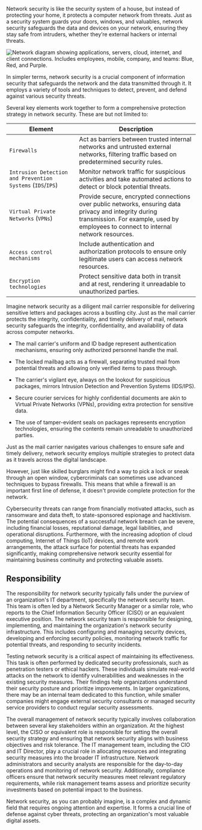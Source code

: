 Network security is like the security system of a house, but instead of protecting your home, it protects a computer network from threats. Just as a security system guards your doors, windows, and valuables, network security safeguards the data and devices on your network, ensuring they stay safe from intruders, whether they’re external hackers or internal threats.

![Network diagram showing applications, servers, cloud, internet, and client connections. Includes employees, mobile, company, and teams: Blue, Red, and Purple.](https://academy.hackthebox.com/storage/modules/293/InfoSec.png)

In simpler terms, network security is a crucial component of information security that safeguards the network and the data transmitted through it. It employs a variety of tools and techniques to detect, prevent, and defend against various security threats.

Several key elements work together to form a comprehensive protection strategy in network security. These are but not limited to:

| **Element**                                                | **Description**                                                                                                                                                                               |
| ---------------------------------------------------------- | --------------------------------------------------------------------------------------------------------------------------------------------------------------------------------------------- |
| `Firewalls`                                                | Act as barriers between trusted internal networks and untrusted external networks, filtering traffic based on predetermined security rules.                                                   |
| `Intrusion Detection and Prevention Systems` (`IDS`/`IPS`) | Monitor network traffic for suspicious activities and take automated actions to detect or block potential threats.                                                                            |
| `Virtual Private Networks` (`VPNs`)                        | Provide secure, encrypted connections over public networks, ensuring data privacy and integrity during transmission. For example, used by employees to connect to internal network resources. |
| `Access control mechanisms`                                | Include authentication and authorization protocols to ensure only legitimate users can access network resources.                                                                              |
| `Encryption technologies`                                  | Protect sensitive data both in transit and at rest, rendering it unreadable to unauthorized parties.                                                                                          |

Imagine network security as a diligent mail carrier responsible for delivering sensitive letters and packages across a bustling city. Just as the mail carrier protects the integrity, confidentiality, and timely delivery of mail, network security safeguards the integrity, confidentiality, and availability of data across computer networks⁠.

- The mail carrier's uniform and ID badge represent authentication mechanisms, ensuring only authorized personnel handle the mail⁠.
    
- The locked mailbag acts as a firewall, separating trusted mail from potential threats and allowing only verified items to pass through⁠.
    
- The carrier's vigilant eye, always on the lookout for suspicious packages, mirrors Intrusion Detection and Prevention Systems (IDS/IPS)⁠.
    
- Secure courier services for highly confidential documents are akin to Virtual Private Networks (VPNs), providing extra protection for sensitive data⁠.
    
- The use of tamper-evident seals on packages represents encryption technologies, ensuring the contents remain unreadable to unauthorized parties⁠.
    

Just as the mail carrier navigates various challenges to ensure safe and timely delivery, network security employs multiple strategies to protect data as it travels across the digital landscape⁠.

However, just like skilled burglars might find a way to pick a lock or sneak through an open window, cybercriminals can sometimes use advanced techniques to bypass firewalls. This means that while a firewall is an important first line of defense, it doesn't provide complete protection for the network.

Cybersecurity threats can range from financially motivated attacks, such as ransomware and data theft, to state-sponsored espionage and hacktivism. The potential consequences of a successful network breach can be severe, including financial losses, reputational damage, legal liabilities, and operational disruptions. Furthermore, with the increasing adoption of cloud computing, Internet of Things (IoT) devices, and remote work arrangements, the attack surface for potential threats has expanded significantly, making comprehensive network security essential for maintaining business continuity and protecting valuable assets.

## Responsibility

The responsibility for network security typically falls under the purview of an organization's IT department, specifically the network security team. This team is often led by a Network Security Manager or a similar role, who reports to the Chief Information Security Officer (CISO) or an equivalent executive position. The network security team is responsible for designing, implementing, and maintaining the organization's network security infrastructure. This includes configuring and managing security devices, developing and enforcing security policies, monitoring network traffic for potential threats, and responding to security incidents.

Testing network security is a critical aspect of maintaining its effectiveness. This task is often performed by dedicated security professionals, such as penetration testers or ethical hackers. These individuals simulate real-world attacks on the network to identify vulnerabilities and weaknesses in the existing security measures. Their findings help organizations understand their security posture and prioritize improvements. In larger organizations, there may be an internal team dedicated to this function, while smaller companies might engage external security consultants or managed security service providers to conduct regular security assessments.

The overall management of network security typically involves collaboration between several key stakeholders within an organization. At the highest level, the CISO or equivalent role is responsible for setting the overall security strategy and ensuring that network security aligns with business objectives and risk tolerance. The IT management team, including the CIO and IT Director, play a crucial role in allocating resources and integrating security measures into the broader IT infrastructure. Network administrators and security analysts are responsible for the day-to-day operations and monitoring of network security. Additionally, compliance officers ensure that network security measures meet relevant regulatory requirements, while risk management teams assess and prioritize security investments based on potential impact to the business.

Network security, as you can probably imagine, is a complex and dynamic field that requires ongoing attention and expertise. It forms a crucial line of defense against cyber threats, protecting an organization's most valuable digital assets.